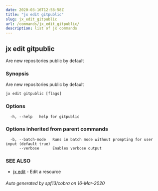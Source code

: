 ```yaml
---
date: 2020-03-16T12:58:58Z
title: "jx edit gitpublic"
slug: jx_edit_gitpublic
url: /commands/jx_edit_gitpublic/
description: list of jx commands
---
```

## jx edit gitpublic

Are new repositories public by default

### Synopsis

Are new repositories public by default

```
jx edit gitpublic [flags]
```

### Options

```
  -h, --help   help for gitpublic
```

### Options inherited from parent commands

```
  -b, --batch-mode   Runs in batch mode without prompting for user input (default true)
      --verbose      Enables verbose output
```

### SEE ALSO

* [jx edit](/commands/jx_edit/)	 - Edit a resource

###### Auto generated by spf13/cobra on 16-Mar-2020
